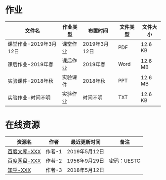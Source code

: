 # 作业

文件名|作业类型|布置时间|文件类型|文件大小
---|---|---|---|---
课堂作业-2019年3月12日|课堂作业|2019年3月12日|PDF|12.6 KB
课后作业-2019年春|课后作业|2019年春|Word|12.6 MB
实验课件-2018年秋|实验课件|2018年秋|PPT|12.6 MB
实验作业-时间不明|实验作业|时间不明|TXT|12.6 KB

# 在线资源

资源名|作者|最近更新时间|备注
---|---|---|---
[百度文库-XXX](https://wenku.baidu.com/)|作者-1|2019年5月12日
[百度网盘-XXX](https://pan.baidu.com/)|作者-2|1956年9月29日|密码：UESTC
[知乎-XXX](https://www.zhihu.com/)|作者-3|2018年5月12日
